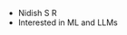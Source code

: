 - Nidish S R
- Interested in ML and LLMs



<!---
Nidszxh/Nidszxh is a ✨ special ✨ repository because its `README.md` (this file) appears on your GitHub profile.
You can click the Preview link to take a look at your changes.
--->

